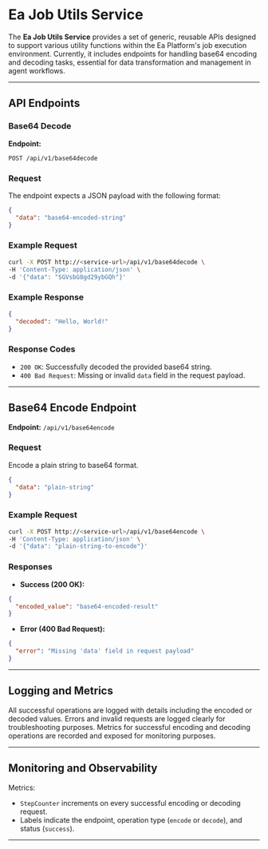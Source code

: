 # Ea Job Utils Service

The **Ea Job Utils Service** provides a set of generic, reusable APIs designed to support various utility functions within the Ea Platform's job execution environment. Currently, it includes endpoints for handling base64 encoding and decoding tasks, essential for data transformation and management in agent workflows.

---

## API Endpoints

### Base64 Decode

**Endpoint:**
```
POST /api/v1/base64decode
```

### Request
The endpoint expects a JSON payload with the following format:

```json
{
  "data": "base64-encoded-string"
}
```

### Example Request

```bash
curl -X POST http://<service-url>/api/v1/base64decode \
-H 'Content-Type: application/json' \
-d '{"data": "SGVsbG8gd29ybGQh"}'
```

### Example Response

```json
{
  "decoded": "Hello, World!"
}
```

### Response Codes

- `200 OK`: Successfully decoded the provided base64 string.
- `400 Bad Request`: Missing or invalid `data` field in the request payload.

---

## Base64 Encode Endpoint

**Endpoint:** `/api/v1/base64encode`

### Request

Encode a plain string to base64 format.

```json
{
  "data": "plain-string"
}
```

### Example Request

```bash
curl -X POST http://<service-url>/api/v1/base64encode \
-H 'Content-Type: application/json' \
-d '{"data": "plain-string-to-encode"}'
```


### Responses

- **Success (200 OK):**

```json
{
  "encoded_value": "base64-encoded-result"
}
```

- **Error (400 Bad Request):**

```json
{
  "error": "Missing 'data' field in request payload"
}
```

---

## Logging and Metrics

All successful operations are logged with details including the encoded or decoded values. Errors and invalid requests are logged clearly for troubleshooting purposes. Metrics for successful encoding and decoding operations are recorded and exposed for monitoring purposes.

---

## Monitoring and Observability

Metrics:
- `StepCounter` increments on every successful encoding or decoding request.
- Labels indicate the endpoint, operation type (`encode` or `decode`), and status (`success`).

---
